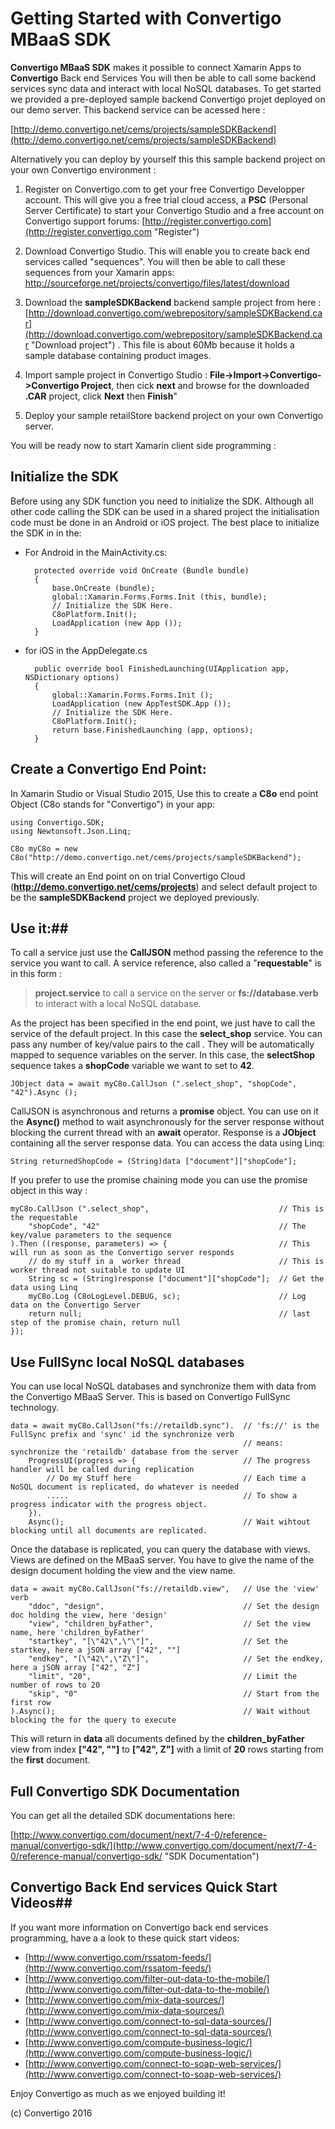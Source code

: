 
# Getting Started with Convertigo MBaaS SDK
**Convertigo MBaaS SDK** makes it possible to connect Xamarin Apps to **Convertigo** Back end Services You will then be able to call some backend services sync data and interact with local NoSQL databases. To get started we provided a pre-deployed sample backend Convertigo projet deployed on our demo server. This backend service can be acessed here :

[http://demo.convertigo.net/cems/projects/sampleSDKBackend](http://demo.convertigo.net/cems/projects/sampleSDKBackend)

Alternatively you can deploy by yourself this this sample backend project on your own Convertigo environment :  

1. Register on Convertigo.com to get your free Convertigo Developper account. This will give you a free trial cloud access, a **PSC** (Personal Server Certificate) to start your Convertigo Studio and a free account on Convertigo support forums: [http://register.convertigo.com](http://register.convertigo.com "Register")


2. Download Convertigo Studio. This will enable you to create back end services called "sequences". You will then be able to call these sequences from your Xamarin apps: [http://sourceforge.net/projects/convertigo/files/latest/download ](http://sourceforge.net/projects/convertigo/files/latest/download "Download Convertigo Studio")

3. Download the **sampleSDKBackend** backend sample project from here : [http://download.convertigo.com/webrepository/sampleSDKBackend.car](http://download.convertigo.com/webrepository/sampleSDKBackend.car "Download project") . This file is about 60Mb because it holds a sample database containing product images. 

4. Import sample project in Convertigo Studio : **File->Import->Convertigo->Convertigo Project**, then cick **next** and browse for the downloaded **.CAR** project, click **Next**  then **Finish**"

5. Deploy your sample retailStore backend project on your own Convertigo server.

You will be ready now to start Xamarin client side programming :

## Initialize the SDK ##
Before using any SDK function you need to initialize the SDK. Although all other code calling the SDK can be used in a shared project the initialisation code must be done in an Android or iOS project. The best place to initialize the SDK in in the:

- For Android in the MainActivity.cs:

		protected override void OnCreate (Bundle bundle)
		{
			base.OnCreate (bundle);
			global::Xamarin.Forms.Forms.Init (this, bundle);
			// Initialize the SDK Here.
			C8oPlatform.Init();
			LoadApplication (new App ());
		}

- for iOS in the AppDelegate.cs

		public override bool FinishedLaunching(UIApplication app, NSDictionary options)
		{
			global::Xamarin.Forms.Forms.Init ();
			LoadApplication (new AppTestSDK.App ());
			// Initialize the SDK Here.
			C8oPlatform.Init();
			return base.FinishedLaunching (app, options);
		}


## Create a Convertigo End Point: ##
In Xamarin Studio or Visual Studio 2015, Use this to create a **C8o** end point Object (C8o stands for "Convertigo") in your app:

	using Convertigo.SDK;
	using Newtonsoft.Json.Linq;
    
    C8o myC8o = new C8o("http://demo.convertigo.net/cems/projects/sampleSDKBackend");

This will create an End point on on trial Convertigo Cloud (**http://demo.convertigo.net/cems/projects**) and select default project to be the **sampleSDKBackend** project we deployed previously. 

## Use it:##
To call a service just use the **CallJSON** method  passing the reference to the service you want to call. A service reference, also called a "**requestable**" is in this form :
> **project.service** to call a service on the server or
> **fs://database.verb** to interact with a local NoSQL database.

As the project has been specified in the end point, we just have to call the service of the default project. In this case the **select_shop** service. You can pass any number of key/value pairs to the call . They will be automatically mapped to sequence variables on the server. In this case, the **selectShop** sequence takes a **shopCode** variable we want to set to **42**. 


    JObject data = await myC8o.CallJson (".select_shop", "shopCode", "42").Async ();


CallJSON is asynchronous and returns a **promise** object. You can use on it the **Async()** method to wait asynchronously for the server response without blocking the current thread with an **await** operator. Response is a **JObject** containing all the server response data. You can access the data using Linq:

    String returnedShopCode = (String)data ["document"]["shopCode"];

If you prefer to use the promise chaining mode you can use the promise object in this way :

	myC8o.CallJson (".select_shop",								// This is the requestable
		"shopCode", "42"										// The key/value parameters to the sequence
	).Then ((response, parameters) => {							// This will run as soon as the Convertigo server responds
		// do my stuff in a	 worker thread						// This is worker thread not suitable to update UI
		String sc = (String)response ["document"]["shopCode"];	// Get the data using Linq
		myC8o.Log (C8oLogLevel.DEBUG, sc);						// Log data on the Convertigo Server
		return null;											// last step of the promise chain, return null
	});


## Use FullSync local NoSQL databases ##
You can use local NoSQL databases and synchronize them with data from the Convertigo MBaaS Server. This is based on Convertigo FullSync technology.

	data = await myC8o.CallJson("fs://retaildb.sync").	// 'fs://' is the FullSync prefix and 'sync' id the synchronize verb 
														// means: synchronize the 'retaildb' database from the server 
		ProgressUI(progress => {						// The progress handler will be called during replication
			// Do my Stuff here							// Each time a NoSQL document is replicated, do whatever is needed
			.....										// To show a progress indicator with the progress object.
		}).
		Async();										// Wait wihtout blocking until all documents are replicated.

Once the database is replicated, you can query the database with views. Views are defined on the MBaaS server. You have to give the name of the design document holding the view and the view name.

	data = await myC8o.CallJson("fs://retaildb.view",	// Use the 'view' verb
		"ddoc", "design",								// Set the design doc holding the view, here 'design'
		"view", "children_byFather",					// Set the view name, here 'children_byFather'
		"startkey", "[\"42\",\"\"]",					// Set the startkey, here a jSON array ["42", ""]
		"endkey", "[\"42\",\"Z\"]",						// Set the endkey, here a jSON array ["42", "Z"] 
		"limit", "20",									// Limit the number of rows to 20
		"skip", "0"										// Start from the first row
	).Async();											// Wait without blocking the for the query to execute 

This will return in **data** all documents defined by the **children_byFather** view from index **["42", ""]** to **["42", Z"]** with a limit of **20** rows starting from the **first** document.  
	
## Full Convertigo SDK Documentation ##
You can get all the detailed SDK documentations here:

[http://www.convertigo.com/document/next/7-4-0/reference-manual/convertigo-sdk/](http://www.convertigo.com/document/next/7-4-0/reference-manual/convertigo-sdk/ "SDK Documentation")

## Convertigo Back End services Quick Start Videos##
If you want more information on Convertigo back end services programming, have a a look to these quick start videos:

- [http://www.convertigo.com/rssatom-feeds/](http://www.convertigo.com/rssatom-feeds/)
- [http://www.convertigo.com/filter-out-data-to-the-mobile/](http://www.convertigo.com/filter-out-data-to-the-mobile/)
- [http://www.convertigo.com/mix-data-sources/](http://www.convertigo.com/mix-data-sources/)
- [http://www.convertigo.com/connect-to-sql-data-sources/](http://www.convertigo.com/connect-to-sql-data-sources/)
- [http://www.convertigo.com/compute-business-logic/](http://www.convertigo.com/compute-business-logic/)
- [http://www.convertigo.com/connect-to-soap-web-services/](http://www.convertigo.com/connect-to-soap-web-services/)


Enjoy Convertigo as much as we enjoyed building it!

(c) Convertigo 2016